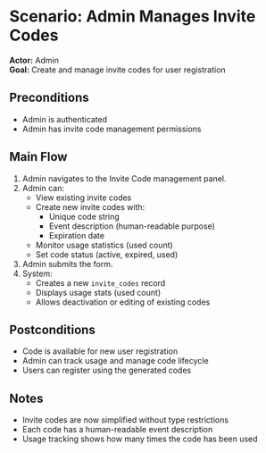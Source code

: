 # Scenario: Admin Manages Invite Codes

**Actor:** Admin  
**Goal:** Create and manage invite codes for user registration

## Preconditions

- Admin is authenticated
- Admin has invite code management permissions

## Main Flow

1. Admin navigates to the Invite Code management panel.
2. Admin can:
   - View existing invite codes
   - Create new invite codes with:
     - Unique code string
     - Event description (human-readable purpose)
     - Expiration date
   - Monitor usage statistics (used count)
   - Set code status (active, expired, used)
3. Admin submits the form.
4. System:
   - Creates a new `invite_codes` record
   - Displays usage stats (used count)
   - Allows deactivation or editing of existing codes

## Postconditions

- Code is available for new user registration
- Admin can track usage and manage code lifecycle
- Users can register using the generated codes

## Notes

- Invite codes are now simplified without type restrictions
- Each code has a human-readable event description
- Usage tracking shows how many times the code has been used
